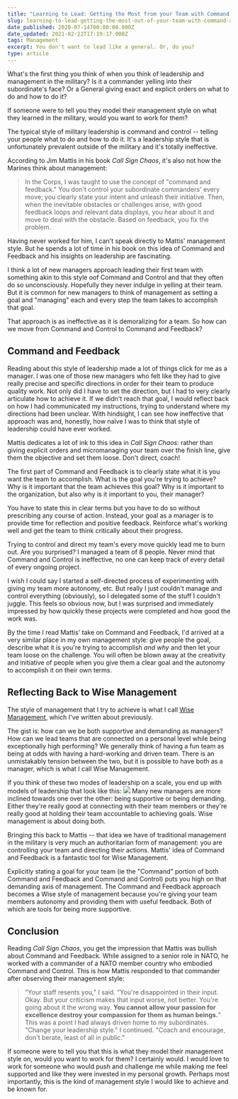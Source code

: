 ```yaml
---
title: "Learning to Lead: Getting the Most from your Team with Command and Feedback"
slug: learning-to-lead-getting-the-most-out-of-your-team-with-command-and-feedback
date_published: 2020-07-14T00:00:00.000Z
date_updated: 2021-02-22T17:19:17.000Z
tags: Management
excerpt: You don't want to lead like a general. Or, do you?
type: article
---
```


What's the first thing you think of when you think of leadership and management in the military? Is it a commander yelling into their subordinate's face? Or a General giving exact and explicit orders on what to do and how to do it?

If someone were to tell you they model their management style on what they learned in the military, would you want to work for them?

The typical style of military leadership is command and control -- telling your people what to do and how to do it. It's a leadership style that is unfortunately prevalent outside of the military and it's totally ineffective.

According to Jim Mattis in his book *Call Sign Chaos*, it's also not how the Marines think about management:

> In the Corps, I was taught to use the concept of "command and feedback." You don't control your subordinate commanders' every move; you clearly state your intent and unleash their initiative. Then, when the inevitable obstacles or challenges arise, with good feedback loops and relevant data displays, you hear about it and move to deal with the obstacle. Based on feedback, you fix the problem.

Having never worked for him, I can't speak directly to Mattis' management style. But he spends a lot of time in his book on this idea of Command and Feedback and his insights on leadership are fascinating.

I think a lot of new managers approach leading their first team with something akin to this style oof Command and Control and that they often do so unconsciously. Hopefully they never indulge in yelling at their team. But it is common for new managers to think of management as setting a goal and "managing" each and every step the team takes to accomplish that goal.

That approach is as ineffective as it is demoralizing for a team. So how can we move from Command and Control to Command and Feedback?

## Command and Feedback

Reading about this style of leadership made a lot of things click for me as a manager. I was one of those new managers who felt like they had to give really precise and specific directions in order for their team to produce quality work. Not only did I have to set the direction, but I had to very clearly articulate how to achieve it. If we didn't reach that goal, I would reflect back on how I had communicated my instructions, trying to understand where my directions had been unclear. With hindsight, I can see how ineffective that approach was and, honestly, how naïve I was to think that style of leadership could have ever worked.

Mattis dedicates a lot of ink to this idea in *Call Sign Chaos*: rather than giving explicit orders and micromanaging your team over the finish line, give them the objective and set them loose. Don't direct, coach!

The first part of Command and Feedback is to clearly state what it is you want the team to accomplish. What is the goal you're trying to achieve? Why is it important that the team achieves this goal? Why is it important to the organization, but also why is it important to you, their manager?

You have to state this in clear terms but you have to do so without prescribing any course of action. Instead, your goal as a manager is to provide time for reflection and positive feedback. Reinforce what's working well and get the team to think critically about their progress.

Trying to control and direct my team's every move quickly lead me to burn out. Are you surprised? I managed a team of 8 people. Never mind that Command and Control is ineffective, no one can keep track of every detail of every ongoing project.

I wish I could say I started a self-directed process of experimenting with giving my team more autonomy, etc. But really I just couldn't manage and control everything (obviously), so I delegated some of the stuff I couldn't juggle. This feels so obvious now, but I was surprised and immediately impressed by how quickly these projects were completed and how good the work was.

By the time I read Mattis' take on Command and Feedback, I'd arrived at a very similar place in my own management style: give people the goal, describe what it is you're trying to accomplish *and why* and then let your team loose on the challenge. You will often be blown away at the creativity and initiative of people when you give them a clear goal and the autonomy to accomplish it on their own terms.

## Reflecting Back to Wise Management

The style of management that I try to achieve is what I call [Wise Management](https://hawthorne.io/wise-management/), which I've written about previously.

The gist is: how can we be both supportive and demanding as managers? How can we lead teams that are connected on a personal level while being exceptionally high performing? We generally think of having a fun team as being at odds with having a hard-working and driven team. There is an unmistakably tension between the two, but it is possible to have both as a manager, which is what I call Wise Management.

If you think of these two modes of leadership on a scale, you end up with models of leadership that look like this:
![](https://zkf.io/content/images/2021/02/supportive-demanding-quadrant-1.png)
Many new managers are more inclined towards one over the other: being supportive or being demanding. Either they're really good at connecting with their team members or they're really good at holding their team accountable to achieving goals. Wise management is about doing both.

Bringing this back to Mattis -- that idea we have of traditional management in the military is very much an authoritarian form of management: you are controlling your team and directing their actions. Mattis' idea of Command and Feedback is a fantastic tool for Wise Management.

Explicitly stating a goal for your team (ie the "Command" portion of both Command and Feedback and Command and Control) puts you high on that demanding axis of management. The Command and Feedback approach becomes a Wise style of management because you're giving your team members autonomy and providing them with useful feedback. Both of which are tools for being more supportive.

## Conclusion

Reading *Call Sign Chaos*, you get the impression that Mattis was bullish about Command and Feedback. While assigned to a senior role in NATO, he worked with a commander of a NATO member country who embodied Command and Control. This is how Mattis responded to that commander after observing their management style:

> "Your staff resents you," I said. "You're disappointed in their input. Okay. But your criticism makes that input worse, not better. You're going about it the wrong way. **You cannot allow your passion for excellence destroy your compassion for them as human beings.**" This was a point I had always driven home to my subordinates. "Change your leadership style." I continued. "Coach and encourage, don't berate, least of all in public."

If someone were to tell you that this is what they model their management style on, would you want to work for them? I certainly would. I would love to work for someone who would push and challenge me while making me feel supported and like they were invested in my personal growth. Perhaps most importantly, this is the kind of management style I would like to achieve and be known for.
